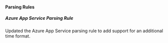 #### Parsing Rules
##### Azure App Service Parsing Rule
Updated the Azure App Service parsing rule to add support for an additional time format.

